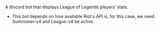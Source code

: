 A discord bot that displays League of Legends players' stats.


* This bot depends on how available Riot's API is, for this case, we need Summoner-v4 and League-v4 be active.

